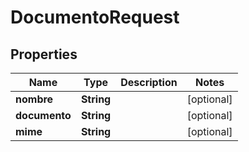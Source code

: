 # DocumentoRequest

## Properties
Name | Type | Description | Notes
------------ | ------------- | ------------- | -------------
**nombre** | **String** |  |  [optional]
**documento** | **String** |  |  [optional]
**mime** | **String** |  |  [optional]
